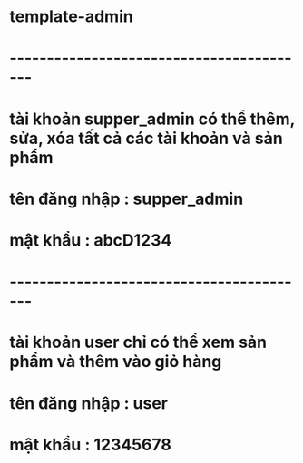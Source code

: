 # template-admin
# -----------------------------------------
# tài khoản supper_admin có thể thêm, sửa, xóa tất cả các tài khoản và sản phẩm
# tên đăng nhập : supper_admin
# mật khẩu : abcD1234
# -----------------------------------------
# tài khoản user chỉ có thể xem sản phẩm và thêm vào giỏ hàng
# tên đăng nhập : user
# mật khẩu : 12345678
